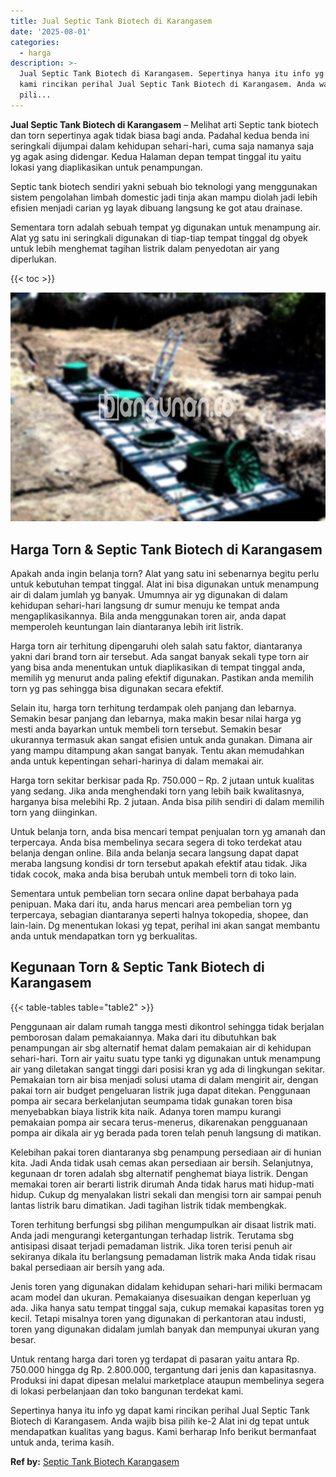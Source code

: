 ```yaml
---
title: Jual Septic Tank Biotech di Karangasem
date: '2025-08-01'
categories:
  - harga
description: >-
  Jual Septic Tank Biotech di Karangasem. Sepertinya hanya itu info yg dapat
  kami rincikan perihal Jual Septic Tank Biotech di Karangasem. Anda wajib bisa
  pili...
---
```


**Jual Septic Tank Biotech di Karangasem** – Melihat arti Septic tank biotech dan torn sepertinya agak tidak biasa bagi anda. Padahal kedua benda ini seringkali dijumpai dalam kehidupan sehari-hari, cuma saja namanya saja yg agak asing didengar. Kedua Halaman depan tempat tinggal itu yaitu lokasi yang diaplikasikan untuk penampungan.

Septic tank biotech sendiri yakni sebuah bio teknologi yang menggunakan sistem pengolahan limbah domestic jadi tinja akan mampu diolah jadi lebih efisien menjadi carian yg layak dibuang langsung ke got atau drainase.

Sementara torn adalah sebuah tempat yg digunakan untuk menampung air. Alat yg satu ini seringkali digunakan di tiap-tiap tempat tinggal dg obyek untuk lebih menghemat tagihan listrik dalam penyedotan air yang diperlukan.

{{< toc >}}

![Jual Septic Tank Biotech di Karangasem](/images/jual-bio-septictank-42.png)

## Harga Torn & Septic Tank Biotech di Karangasem

Apakah anda ingin belanja torn? Alat yang satu ini sebenarnya begitu perlu untuk kebutuhan tempat tinggal. Alat ini bisa digunakan untuk menampung air di dalam jumlah yg banyak. Umumnya air yg digunakan di dalam kehidupan sehari-hari langsung dr sumur menuju ke tempat anda mengaplikasikannya. Bila anda menggunakan toren air, anda dapat memperoleh keuntungan lain diantaranya lebih irit listrik.

Harga torn air terhitung dipengaruhi oleh salah satu faktor, diantaranya yakni dari brand torn air tersebut. Ada sangat banyak sekali type torn air yang bisa anda menentukan untuk diaplikasikan di tempat tinggal anda, memilih yg menurut anda paling efektif digunakan. Pastikan anda memilih torn yg pas sehingga bisa digunakan secara efektif.

Selain itu, harga torn terhitung terdampak oleh panjang dan lebarnya. Semakin besar panjang dan lebarnya, maka makin besar nilai harga yg mesti anda bayarkan untuk membeli torn tersebut. Semakin besar ukurannya termasuk akan sangat efisien untuk anda gunakan. Dimana air yang mampu ditampung akan sangat banyak. Tentu akan memudahkan anda untuk kepentingan sehari-harinya di dalam memakai air.

Harga torn sekitar berkisar pada Rp. 750.000 – Rp. 2 jutaan untuk kualitas yang sedang. Jika anda menghendaki torn yang lebih baik kwalitasnya, harganya bisa melebihi Rp. 2 jutaan. Anda bisa pilih sendiri di dalam memilih torn yang diinginkan.

Untuk belanja torn, anda bisa mencari tempat penjualan torn yg amanah dan terpercaya. Anda bisa membelinya secara segera di toko terdekat atau belanja dengan online. Bila anda belanja secara langsung dapat dapat meraba langsung kondisi dr torn tersebut apakah efektif atau tidak. Jika tidak cocok, maka anda bisa berubah untuk membeli torn di toko lain.

Sementara untuk pembelian torn secara online dapat berbahaya pada penipuan. Maka dari itu, anda harus mencari area pembelian torn yg terpercaya, sebagian diantaranya seperti halnya tokopedia, shopee, dan lain-lain. Dg menentukan lokasi yg tepat, perihal ini akan sangat membantu anda untuk mendapatkan torn yg berkualitas.

## Kegunaan Torn & Septic Tank Biotech di Karangasem

{{< table-tables table="table2" >}}

Penggunaan air dalam rumah tangga mesti dikontrol sehingga tidak berjalan pemborosan dalam pemakaiannya. Maka dari itu dibutuhkan bak penampungan air sbg alternatif hemat dalam pemakaian air di kehidupan sehari-hari. Torn air yaitu suatu type tanki yg digunakan untuk menampung air yang diletakan sangat tinggi dari posisi kran yg ada di lingkungan sekitar. Pemakaian torn air bisa menjadi solusi utama di dalam mengirit air, dengan pakai torn air budget pengeluaran listrik juga dapat ditekan. Penggunaan pompa air secara berkelanjutan seumpama tidak gunakan toren bisa menyebabkan biaya listrik kita naik. Adanya toren mampu kurangi pemakaian pompa air secara terus-menerus, dikarenakan pengguanaan pompa air dikala air yg berada pada toren telah penuh langsung di matikan.

Kelebihan pakai toren diantaranya sbg penampung persediaan air di hunian kita. Jadi Anda tidak usah cemas akan persediaan air bersih. Selanjutnya, kegunaan dr toren adalah sbg alternatif penghemat biaya listrik. Dengan memakai toren air berarti listrik dirumah Anda tidak harus mati hidup-mati hidup. Cukup dg menyalakan listri sekali dan mengisi torn air sampai penuh lantas listrik baru dimatikan. Jadi tagihan listrik tidak membengkak.

Toren terhitung berfungsi sbg pilihan mengumpulkan air disaat listrik mati. Anda jadi mengurangi ketergantungan terhadap listrik. Terutama sbg antisipasi disaat terjadi pemadaman listrik. Jika toren terisi penuh air sekiranya dikala itu berlangsung pemadaman listrik maka Anda tidak risau bakal persediaan air bersih yang ada.

Jenis toren yang digunakan didalam kehidupan sehari-hari miliki bermacam acam model dan ukuran. Pemakaianya disesuaikan dengan keperluan yg ada. Jika hanya satu tempat tinggal saja, cukup memakai kapasitas toren yg kecil. Tetapi misalnya toren yang digunakan di perkantoran atau industi, toren yang digunakan didalam jumlah banyak dan mempunyai ukuran yang besar.

Untuk rentang harga dari toren yg terdapat di pasaran yaitu antara Rp. 750.000 hingga dg Rp. 2.800.000, tergantung dari jenis dan kapasitasnya. Produksi ini dapat dipesan melalui marketplace ataupun membelinya segera di lokasi perbelanjaan dan toko bangunan terdekat kami.

Sepertinya hanya itu info yg dapat kami rincikan perihal Jual Septic Tank Biotech di Karangasem. Anda wajib bisa pilih ke-2 Alat ini dg tepat untuk mendapatkan kualitas yang bagus. Kami berharap Info berikut bermanfaat untuk anda, terima kasih.

**Ref by:** [Septic Tank Biotech Karangasem](https://id.wikipedia.org/wiki/Septic)
